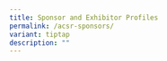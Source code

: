 ```yaml
---
title: Sponsor and Exhibitor Profiles
permalink: /acsr-sponsors/
variant: tiptap
description: ""
---
```

